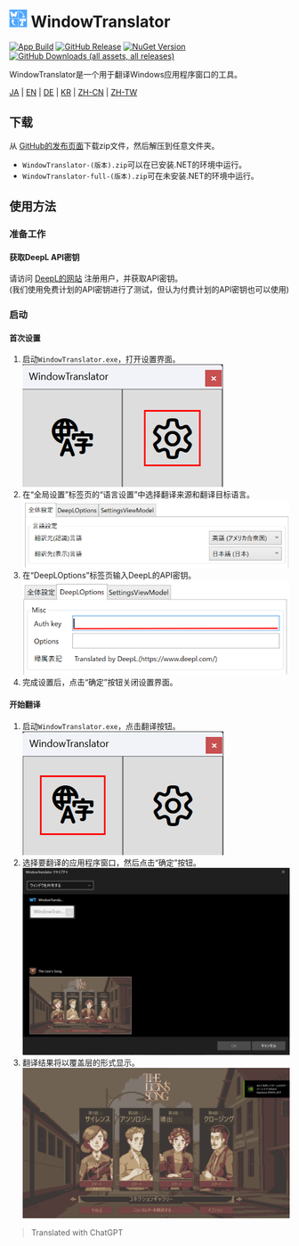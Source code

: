 # <img src="images/wt.png" width="32" > WindowTranslator

[![App Build](https://github.com/Freeesia/WindowTranslator/actions/workflows/dotnet-desktop.yml/badge.svg)](https://github.com/Freeesia/WindowTranslator/actions/workflows/dotnet-desktop.yml)
[![GitHub Release](https://img.shields.io/github/v/release/Freeesia/WindowTranslator)](https://github.com/Freeesia/WindowTranslator/releases/latest)
[![NuGet Version](https://img.shields.io/nuget/v/WindowTranslator.Abstractions)](https://www.nuget.org/packages/WindowTranslator.Abstractions)
[![GitHub Downloads (all assets, all releases)](https://img.shields.io/github/downloads/Freeesia/WindowTranslator/total)](https://github.com/Freeesia/WindowTranslator/releases/latest)

WindowTranslator是一个用于翻译Windows应用程序窗口的工具。

[JA](README.md) | [EN](./README.en.md) | [DE](./README.de.md) | [KR](./README.kr.md) | [ZH-CN](./README.zh-cn.md) | [ZH-TW](./README.zh-tw.md)

## 下载

从 [GitHub的发布页面](https://github.com/Freeesia/WindowTranslator/releases/latest)下载zip文件，然后解压到任意文件夹。

* `WindowTranslator-(版本).zip`可以在已安装.NET的环境中运行。
* `WindowTranslator-full-(版本).zip`可在未安装.NET的环境中运行。

## 使用方法

### 准备工作

#### 获取DeepL API密钥

请访问 [DeepL的网站](https://www.deepl.com/zh/pro-api) 注册用户，并获取API密钥。  
(我们使用免费计划的API密钥进行了测试，但认为付费计划的API密钥也可以使用)

### 启动

#### 首次设置

1. 启动`WindowTranslator.exe`，打开设置界面。   
  ![设置](images/settings.png)
2. 在“全局设置”标签页的“语言设置”中选择翻译来源和翻译目标语言。   
  ![语言设置](images/language.png)
3. 在“DeepLOptions”标签页输入DeepL的API密钥。   
  ![DeepL设置](images/deepl.png)
4. 完成设置后，点击“确定”按钮关闭设置界面。

#### 开始翻译

1. 启动`WindowTranslator.exe`，点击翻译按钮。   
  ![翻译按钮](images/translate.png)
2. 选择要翻译的应用程序窗口，然后点击“确定”按钮。   
  ![窗口选择](images/select.png)
3. 翻译结果将以覆盖层的形式显示。   
  ![翻译结果](images/result.png)

> Translated with ChatGPT
